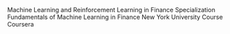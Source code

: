 Machine Learning and Reinforcement Learning in Finance Specialization
Fundamentals of Machine Learning in Finance
New York University Course
Coursera
